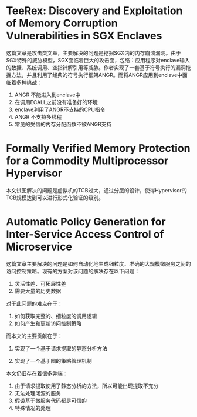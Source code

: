 # TeeRex: Discovery and Exploitation of Memory  Corruption Vulnerabilities in SGX Enclaves



这篇文章是攻击类文章，主要解决的问题是挖掘SGX内的内存崩溃漏洞。由于SGX特殊的威胁模型，SGX面临着巨大的攻击面，包络：应用程序对enclave输入的数据、系统调用、空指针解引用等威胁。作者实现了一套基于符号执行的漏洞挖掘方法，并且利用了经典的符号执行框架ANGR。而将ANGR应用到enclave中面临着多种挑战：

1. ANGR 不能进入到enclave中
2. 在调用ECALL之前没有准备好的环境
3. enclave利用了ANGR不支持的CPU指令
4. ANGR 不支持多线程
5. 常见的受信的内存分配函数不被ANGR支持



# Formally Verified Memory Protection for a Commodity Multiprocessor Hypervisor

本文试图解决的问题是虚拟机的TCB过大，通过分层的设计，使得Hypervisor的TCB规模达到可以进行形式化验证的级别。







# Automatic Policy Generation for Inter-Service Access Control of Microservice



这篇文章主要解决的问题是如何自动化地生成细粒度、准确的大规模微服务之间的访问控制策略。现有的方案对该问题的解决存在以下问题：

1. 灵活性差、可拓展性差
2. 需要大量的历史数据

对于此问题的难点在于：

1. 如何获取完整的、细粒度的调用逻辑
2. 如何产生和更新访问控制策略

而本文的主要贡献在于：

1. 实现了一个基于请求提取的静态分析方法

2. 实现了一个基于图的策略管理机制

本文仍旧存在着很多弊端：

1. 由于请求提取使用了静态分析的方法，所以可能出现提取不充分
2. 无法处理闭源的服务
3. 假设基于微服务代码都是可信的
4. 特殊情况的处理


